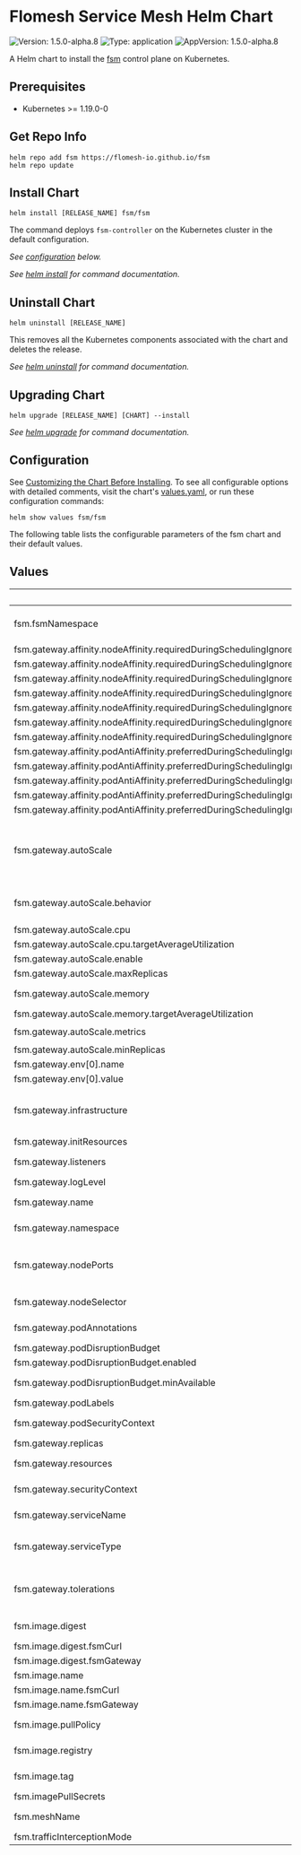 # Flomesh Service Mesh Helm Chart

![Version: 1.5.0-alpha.8](https://img.shields.io/badge/Version-1.5.0--alpha.8-informational?style=flat-square) ![Type: application](https://img.shields.io/badge/Type-application-informational?style=flat-square) ![AppVersion: 1.5.0-alpha.8](https://img.shields.io/badge/AppVersion-1.5.0--alpha.8-informational?style=flat-square)

A Helm chart to install the [fsm](https://github.com/flomesh-io/fsm) control plane on Kubernetes.

## Prerequisites

- Kubernetes >= 1.19.0-0

## Get Repo Info

```console
helm repo add fsm https://flomesh-io.github.io/fsm
helm repo update
```

## Install Chart

```console
helm install [RELEASE_NAME] fsm/fsm
```

The command deploys `fsm-controller` on the Kubernetes cluster in the default configuration.

_See [configuration](#configuration) below._

_See [helm install](https://helm.sh/docs/helm/helm_install/) for command documentation._

## Uninstall Chart

```console
helm uninstall [RELEASE_NAME]
```

This removes all the Kubernetes components associated with the chart and deletes the release.

_See [helm uninstall](https://helm.sh/docs/helm/helm_uninstall/) for command documentation._

## Upgrading Chart

```console
helm upgrade [RELEASE_NAME] [CHART] --install
```

_See [helm upgrade](https://helm.sh/docs/helm/helm_upgrade/) for command documentation._

## Configuration

See [Customizing the Chart Before Installing](https://helm.sh/docs/intro/using_helm/#customizing-the-chart-before-installing). To see all configurable options with detailed comments, visit the chart's [values.yaml](./values.yaml), or run these configuration commands:

```console
helm show values fsm/fsm
```

The following table lists the configurable parameters of the fsm chart and their default values.

## Values

| Key | Type | Default | Description |
|-----|------|---------|-------------|
| fsm.fsmNamespace | string | `""` | Namespace to deploy FSM in. If not specified, the Helm release namespace is used. |
| fsm.gateway.affinity.nodeAffinity.requiredDuringSchedulingIgnoredDuringExecution.nodeSelectorTerms[0].matchExpressions[0].key | string | `"kubernetes.io/os"` |  |
| fsm.gateway.affinity.nodeAffinity.requiredDuringSchedulingIgnoredDuringExecution.nodeSelectorTerms[0].matchExpressions[0].operator | string | `"In"` |  |
| fsm.gateway.affinity.nodeAffinity.requiredDuringSchedulingIgnoredDuringExecution.nodeSelectorTerms[0].matchExpressions[0].values[0] | string | `"linux"` |  |
| fsm.gateway.affinity.nodeAffinity.requiredDuringSchedulingIgnoredDuringExecution.nodeSelectorTerms[0].matchExpressions[1].key | string | `"kubernetes.io/arch"` |  |
| fsm.gateway.affinity.nodeAffinity.requiredDuringSchedulingIgnoredDuringExecution.nodeSelectorTerms[0].matchExpressions[1].operator | string | `"In"` |  |
| fsm.gateway.affinity.nodeAffinity.requiredDuringSchedulingIgnoredDuringExecution.nodeSelectorTerms[0].matchExpressions[1].values[0] | string | `"amd64"` |  |
| fsm.gateway.affinity.nodeAffinity.requiredDuringSchedulingIgnoredDuringExecution.nodeSelectorTerms[0].matchExpressions[1].values[1] | string | `"arm64"` |  |
| fsm.gateway.affinity.podAntiAffinity.preferredDuringSchedulingIgnoredDuringExecution[0].podAffinityTerm.labelSelector.matchExpressions[0].key | string | `"app"` |  |
| fsm.gateway.affinity.podAntiAffinity.preferredDuringSchedulingIgnoredDuringExecution[0].podAffinityTerm.labelSelector.matchExpressions[0].operator | string | `"In"` |  |
| fsm.gateway.affinity.podAntiAffinity.preferredDuringSchedulingIgnoredDuringExecution[0].podAffinityTerm.labelSelector.matchExpressions[0].values[0] | string | `"fsm-gateway"` |  |
| fsm.gateway.affinity.podAntiAffinity.preferredDuringSchedulingIgnoredDuringExecution[0].podAffinityTerm.topologyKey | string | `"kubernetes.io/hostname"` |  |
| fsm.gateway.affinity.podAntiAffinity.preferredDuringSchedulingIgnoredDuringExecution[0].weight | int | `100` |  |
| fsm.gateway.autoScale | object | `{"behavior":{"scaleDown":{"policies":[{"periodSeconds":60,"type":"Pods","value":1},{"periodSeconds":60,"type":"Percent","value":10}],"selectPolicy":"Min","stabilizationWindowSeconds":300},"scaleUp":{"policies":[{"periodSeconds":15,"type":"Percent","value":100},{"periodSeconds":15,"type":"Pods","value":2}],"selectPolicy":"Max","stabilizationWindowSeconds":0}},"cpu":{"targetAverageUtilization":80},"enable":false,"maxReplicas":10,"memory":{"targetAverageUtilization":80},"metrics":[{"resource":{"name":"cpu","target":{"averageUtilization":80,"type":"Utilization"}},"type":"Resource"},{"resource":{"name":"memory","target":{"averageUtilization":80,"type":"Utilization"}},"type":"Resource"}],"minReplicas":1}` | Auto scale configuration |
| fsm.gateway.autoScale.behavior | object | `{"scaleDown":{"policies":[{"periodSeconds":60,"type":"Pods","value":1},{"periodSeconds":60,"type":"Percent","value":10}],"selectPolicy":"Min","stabilizationWindowSeconds":300},"scaleUp":{"policies":[{"periodSeconds":15,"type":"Percent","value":100},{"periodSeconds":15,"type":"Pods","value":2}],"selectPolicy":"Max","stabilizationWindowSeconds":0}}` | Auto scale behavior, for v2 API |
| fsm.gateway.autoScale.cpu | object | `{"targetAverageUtilization":80}` | Auto scale cpu metrics, for v2beta2 API |
| fsm.gateway.autoScale.cpu.targetAverageUtilization | int | `80` | Average target CPU utilization (%) |
| fsm.gateway.autoScale.enable | bool | `false` | Enable Autoscale |
| fsm.gateway.autoScale.maxReplicas | int | `10` | Maximum replicas for autoscale |
| fsm.gateway.autoScale.memory | object | `{"targetAverageUtilization":80}` | Auto scale memory metrics, for v2beta2 API |
| fsm.gateway.autoScale.memory.targetAverageUtilization | int | `80` | Average target memory utilization (%) |
| fsm.gateway.autoScale.metrics | list | `[{"resource":{"name":"cpu","target":{"averageUtilization":80,"type":"Utilization"}},"type":"Resource"},{"resource":{"name":"memory","target":{"averageUtilization":80,"type":"Utilization"}},"type":"Resource"}]` | Auto scale metrics, for v2 API |
| fsm.gateway.autoScale.minReplicas | int | `1` | Minimum replicas for autoscale |
| fsm.gateway.env[0].name | string | `"GIN_MODE"` |  |
| fsm.gateway.env[0].value | string | `"release"` |  |
| fsm.gateway.infrastructure | object | `{"annotations":{},"labels":{}}` | Gateway's infrastructure, override by gateway.spec.infrastructure.annotations and gateway.spec.infrastructure.labels -- NOT override by parameterRef |
| fsm.gateway.initResources | object | `{"limits":{"cpu":"500m","memory":"512M"},"requests":{"cpu":"200m","memory":"128M"}}` | initContainer resource configuration |
| fsm.gateway.listeners | object | `{}` | Gateway's listeners, not overridable by parameterRef |
| fsm.gateway.logLevel | string | `"info"` |  |
| fsm.gateway.name | string | `""` | Gateway's name, not overridable by parameterRef |
| fsm.gateway.namespace | string | `"default"` | Gateway's namespace, not overridable by parameterRef |
| fsm.gateway.nodePorts | list | `[]` | NodePort service configuration    nodePorts:      - port: 80        nodePort: 30080      - port: 443        nodePort: 30443      - port: 53        nodePort: 30053 |
| fsm.gateway.nodeSelector | object | `{}` | Node selector applied to control plane pods. |
| fsm.gateway.podAnnotations | object | `{}` | FSM Gateway Controller's pod annotations |
| fsm.gateway.podDisruptionBudget | object | `{"enabled":false,"minAvailable":1}` | Pod disruption budget configuration |
| fsm.gateway.podDisruptionBudget.enabled | bool | `false` | Enable Pod Disruption Budget |
| fsm.gateway.podDisruptionBudget.minAvailable | int | `1` | Minimum number of pods that must be available |
| fsm.gateway.podLabels | object | `{}` | FSM Gateway Controller's pod labels |
| fsm.gateway.podSecurityContext | object | `{"runAsGroup":65532,"runAsNonRoot":true,"runAsUser":65532,"seccompProfile":{"type":"RuntimeDefault"}}` | FSM Gateway Controller's pod security context |
| fsm.gateway.replicas | int | `1` | FSM Gateway's replica count |
| fsm.gateway.resources | object | `{"limits":{"cpu":"2","memory":"1G"},"requests":{"cpu":"0.5","memory":"128M"}}` | FSM Gateway's container resource parameters. |
| fsm.gateway.securityContext | object | `{"allowPrivilegeEscalation":false,"capabilities":{"drop":["ALL"]}}` | FSM Gateway Controller's container security context |
| fsm.gateway.serviceName | string | `""` | Gateway's service name, not overridable by parameterRef |
| fsm.gateway.serviceType | string | `"LoadBalancer"` | FSM Gateway's service type, only LoadBalancer and NodePort are supported |
| fsm.gateway.tolerations | list | `[]` | Node tolerations applied to control plane pods. The specified tolerations allow pods to schedule onto nodes with matching taints. |
| fsm.image.digest | object | `{"fsmCurl":"","fsmGateway":""}` | Image digest (defaults to latest compatible tag) |
| fsm.image.digest.fsmCurl | string | `""` | fsm-curl's image digest |
| fsm.image.digest.fsmGateway | string | `""` | fsm-gateway's image digest |
| fsm.image.name | object | `{"fsmCurl":"fsm-curl","fsmGateway":"fsm-gateway"}` | Image name defaults |
| fsm.image.name.fsmCurl | string | `"fsm-curl"` | fsm-curl's image name |
| fsm.image.name.fsmGateway | string | `"fsm-gateway"` | fsm-gateway's image name |
| fsm.image.pullPolicy | string | `"IfNotPresent"` | Container image pull policy for control plane containers |
| fsm.image.registry | string | `"flomesh"` | Container image registry for control plane images |
| fsm.image.tag | string | `"1.5.0-alpha.8"` | Container image tag for control plane images |
| fsm.imagePullSecrets | list | `[]` | `fsm-gateway` image pull secret |
| fsm.meshName | string | `"fsm"` | Identifier for the instance of a service mesh within a cluster |
| fsm.trafficInterceptionMode | string | `"PodLevel"` | Traffic interception mode |

<!-- markdownlint-enable MD013 MD034 -->
<!-- markdownlint-restore -->